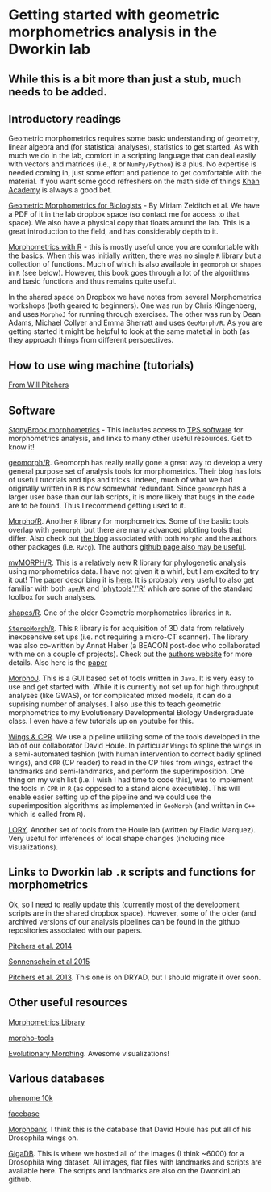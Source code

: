 Getting started with geometric morphometrics analysis in the Dworkin lab
========================================================================

## While this is a bit more than just a stub, much needs to be added.


## Introductory readings

Geometric morphometrics requires some basic understanding of geometry, linear algebra and (for statistical analyses), statistics to get started. As with much we do in the lab, comfort in a scripting language that can deal easily with vectors and matrices (i.e., `R` or `NumPy/Python`) is a plus. No expertise is needed coming in, just some effort and patience to get comfortable with the material. If you want some good refreshers on the math side of things [Khan Academy](https://www.khanacademy.org/) is always a good bet.

[Geometric Morphometrics for Biologists](http://www.sciencedirect.com/science/book/9780123869036) - By Miriam Zelditch et al. We have a PDF of it in the lab dropbox space (so contact me for access to that space). We also have a physical copy that floats around the lab. This is a great introduction to the field, and has considerably depth to it.

[Morphometrics with R](http://ezproxy.msu.edu:2047/login?url=http://link.springer.com/openurl?genre=book&isbn=978-0-387-77789-4) - this is mostly useful once you are comfortable with the basics. When this was initially written, there was no single  `R` library but a collection of functions. Much of which is also available in `geomorph` or `shapes` in `R` (see below). However, this book goes through a lot of the algorithms and basic functions and thus remains quite useful.

In the shared space on Dropbox we have notes from several Morphometrics workshops (both geared to beginners). One was run by Chris Klingenberg, and uses `MorphoJ` for running through exercises. The other was run by Dean Adams, Michael Collyer and Emma Sherratt and uses `GeoMorph/R`. As you are getting started it might be helpful to look at the same matetial in both (as they approach things from different perspectives.

## How to use wing machine (tutorials)
[From Will Pitchers](https://github.com/DworkinLab/WingMachine_manual)

## Software

[StonyBrook morphometrics](http://life.bio.sunysb.edu/morph/) -  This includes access to [TPS software](http://life.bio.sunysb.edu/morph/) for morphometrics analysis, and links to many other useful resources. Get to know it!

[geomorph/R](http://geomorphr.github.io/geomorph/). Geomorph has really really gone a great way to develop a very general purpose set of analysis tools for morphometrics. Their blog has lots of useful tutorials and tips and tricks. Indeed, much of what we had originally written in `R` is now somewhat redundant. Since `geomorph` has a larger user base than our lab scripts, it is more likely that bugs in the code are to be found. Thus I recommend getting used to it. 

[Morpho/R](https://cran.r-project.org/web/packages/Morpho/index.html). Another `R` library for morphometrics. Some of the basiic tools overlap with `geomorph`, but there are many advanced plotting tools that differ. Also check out [the blog](http://zarquon42b.github.io/) associated with both `Morpho` and the authors other packages (i.e. `Rvcg`). The authors [github page also may be useful](https://github.com/zarquon42b).

[mvMORPH/R](https://cran.r-project.org/web/packages/mvMORPH/index.html). This is a relatively new R library for phylogenetic analysis using morphometrics data. I have not given it a whirl, but I am excited to try it out! The paper describing it is [here](http://onlinelibrary.wiley.com/doi/10.1111/2041-210X.12420/full). It is probably very useful to also get familiar with both [`ape`/`R`](https://cran.r-project.org/web/packages/ape/index.html) and ['phytools'/'R'](https://cran.r-project.org/web/packages/phytools/index.html) which are some of the standard toolbox for such analyses.

[shapes/R](http://cran.r-project.org/web/packages/shapes/index.html). One of the older Geometric morphometrics libraries in `R`. 

[`StereoMorph`/`R`](https://cran.r-project.org/web/packages/StereoMorph/index.html). This `R` library is for acquisition of 3D data from relatively inexpsensive set ups (i.e. not requiring a micro-CT scanner). The library was also co-written by Annat Haber (a BEACON post-doc who collaborated with me on a couple of projects). Check out the [authors website](http://home.uchicago.edu/~aolsen/software/stereomorph.shtml) for more details. Also here is the [paper](http://onlinelibrary.wiley.com/doi/10.1111/2041-210X.12420/full)

[MorphoJ](http://www.flywings.org.uk/MorphoJ_page.htm). This is a GUI based set of tools written in `Java`. It is very easy to use and get started with. While it is currently not set up for high throughput analyses (like GWAS), or for complicated mixed models, it can do a suprising number of analyses. I also use this to teach geometric morphometrics to my Evolutionary Developmental Biology Undergraduate class. I even have a few tutorials up on youtube for this.

[Wings & CPR](http://bio.fsu.edu/~dhoule/software.html). We use a pipeline utilizing some of the tools developed in the lab of our collaborator David Houle. In particular `Wings` to spline the wings in a semi-automated fashion (with human intervention to correct badly splined wings), and `CPR` (CP reader) to read in the CP files from wings, extract the landmarks and semi-landmarks, and perform the superimposition. One thing on my wish list (i.e. I wish I had time to code this), was to implement the tools in `CPR` in `R` (as opposed to a stand alone executible). This will enable easier setting up of the pipeline and we could use the superimposition algorithms as implemented in `GeoMorph` (and written in `C++` which is called from `R`).

[LORY](http://bio.fsu.edu/~dhoule/lory.html). Another set of tools from the Houle lab (written by Eladio Marquez). Very useful for inferences of local shape changes (including nice visualizations).

## Links to Dworkin lab `.R` scripts and functions for morphometrics
Ok, so I need to really update this (currently most of the development scripts are in the shared dropbox space). However, some of the older (and archived versions of our analysis pipelines can be found in the github repositories associated with our papers.

[Pitchers et al. 2014](https://github.com/DworkinLab/PitchersJEB2014_cricket_wings)

[Sonnenschein et al 2015](https://github.com/DworkinLab/Wing_Biometrics_2015)

[Pitchers et al. 2013](http://datadryad.org/resource/doi:10.5061/dryad.r43k1). This one is on DRYAD, but I should migrate it over soon.

## Other useful resources
[Morphometrics Library](http://morpholib.eu.pn/cms/)

[morpho-tools](http://morpho-tools.net/)

[Evolutionary Morphing](http://www.idav.ucdavis.edu/research/EvoMorph). Awesome visualizations!

## Various databases
[phenome 10k](http://phenome10k.org/)

[facebase](https://www.facebase.org/)

[Morphbank](http://www.morphbank.net/). I think this is the database that David Houle has put all of his Drosophila wings on.

[GigaDB](http://gigadb.org/dataset/100141). This is where we hosted all of the images (I think ~6000) for a Drosophila wing dataset. All images, flat files with landmarks and scripts are available here. The scripts and landmarks are also on the DworkinLab github.
